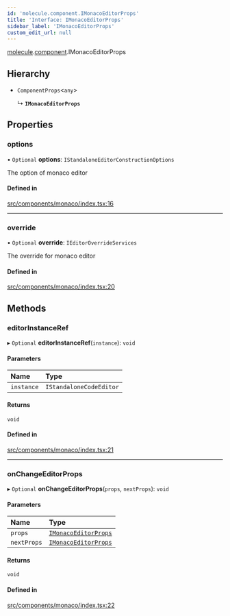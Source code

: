 ```yaml
---
id: 'molecule.component.IMonacoEditorProps'
title: 'Interface: IMonacoEditorProps'
sidebar_label: 'IMonacoEditorProps'
custom_edit_url: null
---
```


[molecule](../namespaces/molecule).[component](../namespaces/molecule.component).IMonacoEditorProps

## Hierarchy

-   `ComponentProps`<`any`\>

    ↳ **`IMonacoEditorProps`**

## Properties

### options

• `Optional` **options**: `IStandaloneEditorConstructionOptions`

The option of monaco editor

#### Defined in

[src/components/monaco/index.tsx:16](https://github.com/DTStack/molecule/blob/22a59c7/src/components/monaco/index.tsx#L16)

---

### override

• `Optional` **override**: `IEditorOverrideServices`

The override for monaco editor

#### Defined in

[src/components/monaco/index.tsx:20](https://github.com/DTStack/molecule/blob/22a59c7/src/components/monaco/index.tsx#L20)

## Methods

### editorInstanceRef

▸ `Optional` **editorInstanceRef**(`instance`): `void`

#### Parameters

| Name       | Type                    |
| :--------- | :---------------------- |
| `instance` | `IStandaloneCodeEditor` |

#### Returns

`void`

#### Defined in

[src/components/monaco/index.tsx:21](https://github.com/DTStack/molecule/blob/22a59c7/src/components/monaco/index.tsx#L21)

---

### onChangeEditorProps

▸ `Optional` **onChangeEditorProps**(`props`, `nextProps`): `void`

#### Parameters

| Name        | Type                                                          |
| :---------- | :------------------------------------------------------------ |
| `props`     | [`IMonacoEditorProps`](molecule.component.IMonacoEditorProps) |
| `nextProps` | [`IMonacoEditorProps`](molecule.component.IMonacoEditorProps) |

#### Returns

`void`

#### Defined in

[src/components/monaco/index.tsx:22](https://github.com/DTStack/molecule/blob/22a59c7/src/components/monaco/index.tsx#L22)
